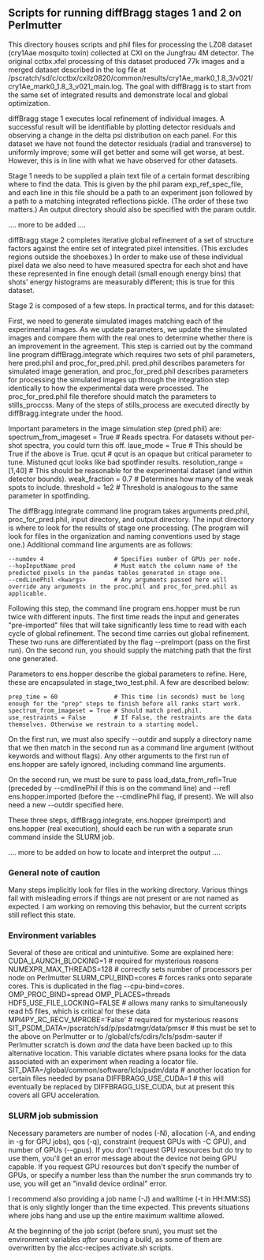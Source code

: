## Scripts for running diffBragg stages 1 and 2 on Perlmutter
This directory houses scripts and phil files for processing the LZ08 dataset (cry1Aae mosquito toxin) collected at CXI on the Jungfrau 4M detector. The original cctbx.xfel processing of this dataset produced 77k images and a merged dataset described in the log file at /pscratch/sd/c/cctbx/cxilz0820/common/results/cry1Ae_mark0_1.8_3/v021/cry1Ae_mark0_1.8_3_v021_main.log. The goal with diffBragg is to start from the same set of integrated results and demonstrate local and global optimization.

diffBragg stage 1 executes local refinement of individual images. A successful result will be identifiable by plotting detector residuals and observing a change in the delta psi distribution on each panel. For this dataset we have not found the detector residuals (radial and transverse) to uniformly improve; some will get better and some will get worse, at best. However, this is in line with what we have observed for other datasets. 

Stage 1 needs to be supplied a plain text file of a certain format describing where to find the data. This is given by the phil param exp_ref_spec_file, and each line in this file should be a path to an experiment json followed by a path to a matching integrated reflections pickle. (The order of these two matters.) An output directory should also be specified with the param outdir.

.... more to be added ....

diffBragg stage 2 completes iterative global refinement of a set of structure factors against the entire set of integrated pixel intensities. (This excludes regions outside the shoeboxes.) In order to make use of these individual pixel data we also need to have measured spectra for each shot and have these represented in fine enough detail (small enough energy bins) that shots' energy histograms are measurably different; this is true for this dataset. 

Stage 2 is composed of a few steps. In practical terms, and for this dataset:

First, we need to generate simulated images matching each of the experimental images. As we update parameters, we update the simulated images and compare them with the real ones to determine whether there is an improvement in the agreement. This step is carried out by the command line program diffBragg.integrate which requires two sets of phil parameters, here pred.phil and proc_for_pred.phil. pred.phil describes parameters for simulated image generation, and proc_for_pred.phil describes parameters for processing the simulated images up through the integration step identically to how the experimental data were processed. The proc_for_pred.phil file therefore should match the parameters to stills_proccss. Many of the steps of stills_process are executed directly by diffBragg.integrate under the hood.

Important parameters in the image simulation step (pred.phil) are:
    spectrum_from_imageset = True # Reads spectra. For datasets without per-shot spectra, you could turn this off.
    laue_mode = True              # This should be True if the above is True.
    qcut                          # qcut is an opaque but critical parameter to tune. Mistuned qcut looks like bad spotfinder results.
    resolution_range = [1,40]     # This should be reasonable for the experimental dataset (and within detector bounds).
    weak_fraction = 0.7           # Determines how many of the weak spots to include.
    threshold = 1e2               # Threshold is analogous to the same parameter in spotfinding.

The diffBragg.integrate command line program takes arguments pred.phil, proc_for_pred.phil, input directory, and output directory. The input directory is where to look for the results of stage one processing. (The program will look for files in the organization and naming conventions used by stage one.) Additional command line arguments are as follows:

    --numdev 4                    # Specifies number of GPUs per node.
    --hopInputName pred           # Must match the column name of the predicted pixels in the pandas tables generated in stage one.
    --cmdLinePhil <kwargs>        # Any arguments passed here will override any arguments in the proc.phil and proc_for_pred.phil as applicable.

Following this step, the command line program ens.hopper must be run twice with different inputs. The first time reads the input and generates "pre-imported" files that will take significantly less time to read with each cycle of global refinement. The second time carries out global refinement. These two runs are differentiated by the flag --preImport (pass on the first run). On the second run, you should supply the matching path that the first one generated. 

Parameters to ens.hopper describe the global parameters to refine. Here, these are encapsulated in stage_two_test.phil. A few are described below:

    prep_time = 60                # This time (in seconds) must be long enough for the "prep" steps to finish before all ranks start work.
    spectrum_from_imageset = True # Should match pred.phil.
    use_restraints = False        # If False, the restraints are the data themselves. Otherwise we restrain to a starting model.

On the first run, we must also specify --outdir and supply a directory name that we then match in the second run as a command line argument (without keywords and without flags). Any other arguments to the first run of ens.hopper are safely ignored, including command line arguments.

On the second run, we must be sure to pass load_data_from_refl=True (preceded by --cmdlinePhil if this is on the command line) and --refl ens.hopper.imported (before the --cmdlinePhil flag, if present). We will also need a new --outdir specified here.

These three steps, diffBragg.integrate, ens.hopper (preimport) and ens.hopper (real execution), should each be run with a separate srun command inside the SLURM job.

.... more to be added on how to locate and interpret the output ....

### General note of caution
Many steps implicitly look for files in the working directory. Various things fail with misleading errors if things are not present or are not named as expected. I am working on removing this behavior, but the current scripts still reflect this state.

### Environment variables
Several of these are critical and unintuitive. Some are explained here:
    CUDA_LAUNCH_BLOCKING=1        # required for mysterious reasons
    NUMEXPR_MAX_THREADS=128       # correctly sets number of processors per node on Perlmutter
    SLURM_CPU_BIND=cores          # forces ranks onto separate cores. This is duplicated in the flag --cpu-bind=cores.
    OMP_PROC_BIND=spread
    OMP_PLACES=threads
    HDF5_USE_FILE_LOCKING=FALSE   # allows many ranks to simultaneously read h5 files, which is critical for these data
    MPI4PY_RC_RECV_MPROBE='False' # required for mysterious reasons
    SIT_PSDM_DATA=/pscratch/sd/p/psdatmgr/data/pmscr 
                                  # this must be set to the above on Perlmutter or to /global/cfs/cdirs/lcls/psdm-sauter if Perlmutter scratch is down *and* the data have been backed up to this alternative location. This variable dictates where psana looks for the data associated with an experiment when reading a locator file.
    SIT_DATA=/global/common/software/lcls/psdm/data
                                  # another location for certain files needed by psana
    DIFFBRAGG_USE_CUDA=1          # this will eventually be replaced by DIFFBRAGG_USE_CUDA, but at present this covers all GPU acceleration.

### SLURM job submission

Necessary parameters are number of nodes (-N), allocation (-A, and ending in -g for GPU jobs), qos (-q), constraint (request GPUs with -C GPU), and number of GPUs (--gpus). If you don't request GPU resources but do try to use them, you'll get an error message about the device not being GPU capable. If you request GPU resources but don't specify the number of GPUs, or specify a number less than the number the srun commands try to use, you will get an "invalid device ordinal" error. 

I recommend also providing a job name (-J) and walltime (-t in HH:MM:SS) that is only slightly longer than the time expected. This prevents situations where jobs hang and use up the entire maximum walltime allowed. 

At the beginning of the job script (before srun), you must set the environment variables *after* sourcing a build, as some of them are overwritten by the alcc-recipes activate.sh scripts.
